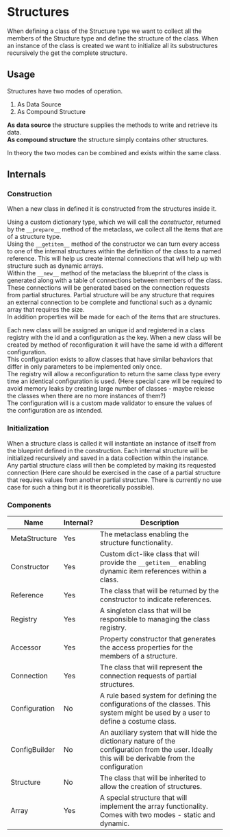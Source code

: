 # Structures
When defining a class of the Structure type we want to collect all the
members of the Structure type and define the structure of the class.
When an instance of the class is created we want to initialize all its
substructures recursively the get the complete structure.

## Usage
Structures have two modes of operation.
1. As Data Source
2. As Compound Structure

**As data source** the structure supplies the methods to write and
retrieve its data. \
**As compound structure** the structure simply
contains other structures.

In theory the two modes can be combined and exists within the same
class.
 
## Internals
### Construction
When a new class in defined it is constructed from the structures inside
it.

Using a custom dictionary type, which we will call the _constructor_,
returned by the `__prepare__` method of the metaclass, we collect all
the items that are of a structure type.  
Using the `__getitem__` method of the constructor we can turn every
access to one of the internal structures within the definition of the
class to a named reference. This will help us create internal
connections that will help up with structure such as dynamic arrays.  
Within the `__new__` method of the metaclass the blueprint of the class
is generated along with a table of connections between members of the
class. These connections will be generated based on the connection
requests from partial structures. Partial structure will be any
structure that requires an external connection to be complete and
functional such as a dynamic array that requires the size.  
In addition properties will be made for each of the items that are
structures. 

Each new class will be assigned an unique id and registered in a class
registry with the id and a configuration as the key. When a new class
will be created by method of reconfiguration it will have the same id
with a different configuration.  
This configuration exists to allow classes that have similar behaviors
that differ in only parameters to be implemented only once.  
The registry will allow a reconfiguration to return the same class type
every time an identical configuration is used. (Here special care will 
be required to avoid memory leaks by creating large number of classes - 
maybe release the classes when there are no more instances of them?)  
The configuration will is a custom made validator to ensure the values
of the configuration are as intended.

### Initialization
When a structure class is called it will instantiate an instance of
itself from the blueprint defined in the construction. Each internal
structure will be initialized recursively and saved in a data collection
within the instance.  
Any partial structure class will then be completed
by making its requested connection (Here care should be exercised in
the case of a partial structure that requires values from another
partial structure. There is currently no use case for such a thing but
it is theoretically possible).

### Components
| Name            | Internal? | Description                        |
| --------------- | --------- | ---------------------------------- |   
| MetaStructure   | Yes       | The metaclass enabling the structure functionality. |
| Constructor     | Yes       | Custom dict-like class that will provide the `__getitem__` enabling dynamic item references within a class. |
| Reference       | Yes       | The class that will be returned by the constructor to indicate references. |
| Registry        | Yes       | A singleton class that will be responsible to managing the class registry. |
| Accessor        | Yes       | Property constructor that generates the access properties for the members of a structure. |
| Connection      | Yes       | The class that will represent the connection requests of partial structures. |
| Configuration   | No        | A rule based system for defining the configurations of the classes. This system might be used by a user to define a costume class. |
| ConfigBuilder   | No        | An auxiliary system that will hide the dictionary nature of the configuration from the user. Ideally this will be derivable from the configuration |
| Structure       | No        | The class that will be inherited to allow the creation of structures. |
| Array           | Yes       | A special structure that will implement the array functionality. Comes with two modes - static and dynamic. |
